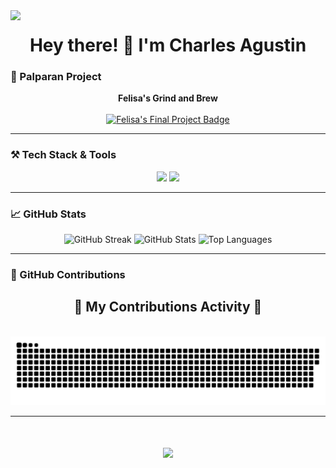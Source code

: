 <img align="left" src="https://visitor-badge.laobi.icu/badge?page_id=selerqc.selerqc" />
<h1 align="center">Hey there! 👋 I'm Charles Agustin</h1>

### 🚀 Palparan Project

<div align="center">
  <strong>Felisa's Grind and Brew</strong>  
  <br/><br/>
  <a href="https://felisas-final-project.vercel.app/" target="_blank">
    <img src="https://img.shields.io/badge/Felisa's%20Final%20Project-Live%20Demo-blue?style=for-the-badge&logo=vercel" alt="Felisa's Final Project Badge" />
  </a>
</div>

---

### ⚒️ Tech Stack & Tools

<div align="center">
  <img src="https://skillicons.dev/icons?i=nodejs,express,mongodb,javascript,mysql,postgres,firebase,supabase,vercel" />
  <img src="https://skillicons.dev/icons?i=netlify,docker,bash,bun,vite,deno,postman,vscode,git,prisma" />
  
</div>

---

### 📈 GitHub Stats

<div align="center">
  <img width="40%" src="https://streak-stats.demolab.com?user=selerqc&theme=radical" alt="GitHub Streak"/>
  <img width="38%" src="https://github-readme-stats.vercel.app/api?username=selerqc&show_icons=true&theme=radical&rank_icon=github&border_radius=10" alt="GitHub Stats" />
  <img width="38%" src="https://github-readme-stats-salesp07.vercel.app/api/top-langs/?username=salesp07&hide=HTML&langs_count=8&layout=compact&theme=radical&border_radius=10&size_weight=0.5&count_weight=0.5" alt="Top Languages"/>
</div>

---

### 🧩 GitHub Contributions

<div align="center">
  <h2>👾 My Contributions Activity 👾</h2>
  <br/>
  <picture>
    <source media="(prefers-color-scheme: dark)" srcset="https://raw.githubusercontent.com/selerqc/selerqc/output/github-contribution-grid-snake-dark.svg">
    <source media="(prefers-color-scheme: light)" srcset="https://raw.githubusercontent.com/selerqc/selerqc/output/github-contribution-grid-snake.svg">
    <img alt="Snake Animation" src="https://raw.githubusercontent.com/selerqc/selerqc/output/github-contribution-grid-snake.svg" />
  </picture>
</div>

---

<h1 align="center">
  <img src="https://readme-typing-svg.herokuapp.com/?color=white&font=Righteous&size=35&center=true&vCenter=true&width=500&height=70&duration=4000&lines=👋Konichiwarts!" />
</h1>
